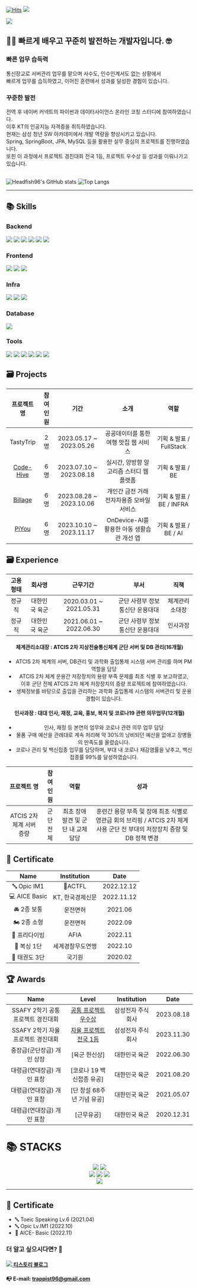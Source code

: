 [![Hits](https://hits.seeyoufarm.com/api/count/incr/badge.svg?url=https%3A%2F%2Fgithub.com%2FHeadfish96%2Fhit-counter&count_bg=%2379C83D&title_bg=%23555555&icon=&icon_color=%23E7E7E7&title=hits&edge_flat=false)](https://github.com/Headfish96)
<image src="https://img.shields.io/github/followers/Headfish96?style=social">

<img src="https://capsule-render.vercel.app/api?type=wave&color=auto&height=300&section=header&text=HaYoung%20Git&fontSize=90" />

## 👩‍💻 빠르게 배우고 꾸준히 발전하는 개발자입니다. 🤓
### 빠른 업무 습득력
통신장교로 서버관리 업무를 맡으며 사수도, 인수인계서도 없는 상황에서</br>
빠르게 업무를 습득하였고, 이어진 훈련에서 성과를 달성한 경험이 있습니다.

### 꾸준한 발전
전역 후 네이버 커넥트의 파이썬과 데이터사이언스 온라인 코칭 스터디에 참여하였습니다.</br>
이후 KT의 인공지능 자격증을 취득하였습니다.</br>
현재는 삼성 청년 SW 아카데미에서 개발 역량을 향상시키고 있습니다.</br>
Spring, SpringBoot, JPA, MySQL 등을 활용한 실무 중심의 프로젝트를 진행하였습니다.</br>
또힌 이 과정에서 프로젝트 경진대회 전국 1등, 프로젝트 우수상 등 성과를 이뤄나가고 있습니다.</br></br>

![Headfish96's GitHub stats](https://github-readme-stats.vercel.app/api?username=Headfish96&show_icons=true&theme=github_dark)
![Top Langs](https://github-readme-stats.vercel.app/api/top-langs/?username=Headfish96&layout=compact&theme=tokyonight)

<!--
**umi0410/umi0410** is a ✨ _special_ ✨ repository because its `README.md` (this file) appears on your GitHub profile.

Here are some ideas to get you started:

- 🔭 I’m currently working on ...
- 🌱 I’m currently learning ...
- 👯 I’m looking to collaborate on ...
- 🤔 I’m looking for help with ...
- 💬 Ask me about ...
- 📫 How to reach me: ...
- 😄 Pronouns: ...
- ⚡ Fun fact: ...
-->
<!-- 
shields.io 참고: https://shields.io/
icon 참고: https://simpleicons.org/?q=go
 -->

---

## <div style="text-align: left"> 📚 Skills </div> 

### <div style="text-align: left"> Backend </div> 
<p style="text-align: left">
  <img src="https://img.shields.io/badge/Java-000000?style=flat-square&logo=java&logoColor=744e3b"/>
  <img src="https://img.shields.io/badge/Python-000000?style=flat-square&logo=Python&logoColor=3776AB"/>
  <img src="https://img.shields.io/badge/Spring-000000?style=flat-square&logo=Spring&logoColor=6DB33F"/>
  <img src="https://img.shields.io/badge/Spring Boot-000000?style=flat-square&logo=Spring Boot&logoColor=6DB33F"/>
  <img src="https://img.shields.io/badge/JPA-000000?style=flat-square&logo=Hibernate&logoColor=59666C"/>
  <img src="https://img.shields.io/badge/MyBatis-000000?style=flat-square&logo=MyBatis&logoColor=59666C"/>
</p>


### <div style="text-align: left"> Frontend </div>
<p style="text-align: left">
  <img src="https://img.shields.io/badge/HTML5-000000?style=flat-square&logo=HTML5&logoColor=E34F26"/>
  <img src="https://img.shields.io/badge/CSS3-000000?style=flat-square&logo=CSS3&logoColor=1572B6"/>
  <img src="https://img.shields.io/badge/Vue.js (2)-000000?style=flat-square&logo=Vue.js&logoColor=4FC08D"/>
</p>

### <div style="text-align: left"> Infra </div>
<p style="text-align: left">
  <img src="https://img.shields.io/badge/Docker-000000?style=flat-square&logo=Docker&logoColor=2496ED"/>
  <img src="https://img.shields.io/badge/AWS EC2-000000?style=flat-square&logo=Amazon EC2&logoColor=FF9900"/>
  <img src="https://img.shields.io/badge/AWS S3-000000?style=flat-square&logo=Amazon S3&logoColor=569A31"/>
</p>

### <div style="text-align: left"> Database </div>
<p style="text-align: left">
  <img src="https://img.shields.io/badge/MySQL-000000?style=flat-square&logo=MySQL&logoColor=007396"/>
</p>
  
### <div style="text-align: left"> Tools </div>   

<p style="text-align: left">
  <img src="https://img.shields.io/badge/Git-000000?style=flat-square&logo=Git&logoColor=F05032"/>
  <img src="https://img.shields.io/badge/GitHub-000000?style=flat-square&logo=Github&logoColor=ffffff"/>
  <img src="https://img.shields.io/badge/GitLab-000000?style=flat-square&logo=Gitlab&logoColor=FC6D26"/>
  <img src="https://img.shields.io/badge/Jira-000000?style=flat-square&logo=Jira&logoColor=0052CC"/>
  <img src="https://img.shields.io/badge/Notion-000000?style=flat-square&logo=Notion&logoColor=ffffff"/>
  <img src="https://img.shields.io/badge/Figma-000000?style=flat-square&logo=Figma&logoColor=F24E1E"/>
</p>

## <div style="text-align: left"> 🗃 Projects </div> 

<div align=center> 
  
|프로젝트 명|참여 인원|기간|소개|역할|
|:--:|:--:|:--:|:--:|:--:|
|TastyTrip|2명|2023.05.17 ~ 2023.05.26|공공데이터를 통한 여행 맛집 웹 서비스|기획 & 발표 / FullStack|
|[Code-Hive](https://github.com/Headfish96/CodeHive)|6명|2023.07.10 ~ 2023.08.18|실시간, 양방향 알고리즘 스터디 웹 플랫폼|기획 & 발표 / BE|
|[Billage](https://github.com/Headfish96/Billage)|6명|2023.08.28 ~ 2023.10.06|개인간 금전 거래 전자차용증 모바일 서비스|기획 & 발표 / BE / INFRA|
|[PiYou](https://github.com/Headfish96/PiYou)|6명|2023.10.10 ~ 2023.11.17|OnDevice-AI를 활용한 아동 생활습관 개선 앱|기획 & 발표 / BE / AI |

</div>

## <div style="text-align: left"> 🗃 Experience </div> 

<div align=center> 
  
|고용형태|회사명|근무기간|부서|직책|
|:--:|:--:|:--:|:--:|:--:|
|정규직|대한민국 육군|2020.03.01 ~ 2021.05.31|군단 사령부 정보통신단 운용대대|체계관리소대장|
|정규직|대한민국 육군|2021.06.01 ~ 2022.06.30|군단 사령부 정보통신단 운용대대|인사과장|
#### 체계관리소대장 : ATCIS 2차 지상전술통신체계 군단 서버 및 DB 관리(16개월)
- ATCIS 2차 체계의 서버, DB관리 및 과학화 출입통제 시스템 서버 관리를 하며 PM역할을 담당
- ATCIS 2차 체계 운용간 저장장치의 용량 부족 문제를 최초 식별 후 보고하였고,</br>이후 군단 전체 ATCIS 2차 체계 저장장치의 증량 프로젝트에 참여하였습니다.
- 생체정보를 바탕으로 출입을 관리하는 과학화 출입통제 시스템의 서버관리 및 운용 경험이 있습니다.
#### 인사과장 : 대대 인사, 재정, 교육, 홍보, 복지 및 코로나19 관련 의무업무(12개월)
- 인사, 재정 등 본연의 업무와 코로나 관련 의무 업무 담당
- 물품 구매 예산을 관례대로 계속 처리해 약 30%의 낭비되던 예산을 없애고 장병들의 만족도를 올렸습니다.
- 코로나 관리 및 백신접종 업무를 담당하며, 부대 내 코로나 재감염률을 낮추고, 백신 접종률 99%를 달성하였습니다.

|프로젝트 명|참여 인원|역할|성과|
|:--:|:--:|:--:|:--:|
|ATCIS 2차 체계 서버 증량|군단전체|최초 장애 발견 및 군단 내 교체 담당|훈련간 용량 부족 및 장애 최초 식별로 영관급 회의 브리핑 / ATCIS 2차 체계 사용 군단 전 부대의 저장장치 증량 및 DB 정책 변경|

</div>
  
## <div style="text-align: left"> 🎫 Certificate </div> 

<div align=center> 

|Name|Institution|Date|
|:--:|:--:|:--:|
|🔤 Opic IM1|ACTFL|2022.12.12|
|💻 AICE Basic|KT, 한국경제신문|2022.11.12|
|🚘 2종 보통|운전면허|2021.06|
|🏍 2종 소형|운전면허|2022.09|
|🤿 프리다이빙|AFIA|2022.11|
|🥊 복싱 1단|세계경찰무도연맹|2022.10|
|🥋 태권도 3단|국기원|2020.02|

</div>

## <div style="text-align: left"> 🏆 Awards </div> 

<div align=center> 

|Name|Level|Institution|Date|
|:--:|:--:|:--:|:--:|
|SSAFY 2학기 공통 프로젝트 경진대회|[공통 프로젝트 우수상](https://github.com/Headfish96/CodeHive)|삼성전자 주식회사|2023.08.18|
|SSAFY 2학기 자율 프로젝트 경진대회|[자율 프로젝트 전국 1등](https://github.com/Headfish96/PiYou)|삼성전자 주식회사|2023.11.30|
|중장급(군단장급) 개인 상장|[육군 헌신상]|대한민국 육군|2022.06.30|
|대령급(연대장급) 개인 표창|[코로나 19 백신접종 유공]|대한민국 육군|2021.08.20|
|대령급(연대장급) 개인 표창|[단 창설 68주년 기념 유공]|대한민국 육군|2021.05.07|
|대령급(연대장급) 개인 표창|[근무유공]|대한민국 육군|2020.12.31|
  
</div>


<h1>📚 STACKS</h1></div>

<div align=center> 
  <img src="https://img.shields.io/badge/java-007396?style=for-the-badge&logo=java&logoColor=white">
  <img src="https://img.shields.io/badge/python-3776AB?style=for-the-badge&logo=python&logoColor=white">
  <br>
  
  <img src="https://img.shields.io/badge/github-181717?style=for-the-badge&logo=github&logoColor=white">
  <img src="https://img.shields.io/badge/git-F05032?style=for-the-badge&logo=git&logoColor=white">
  <img src="https://img.shields.io/badge/firebase-FFCA28?style=for-the-badge&logo=firebase&logoColor=white">
  <br>
  
  <img src="https://img.shields.io/badge/amazonaws-232F3E?style=for-the-badge&logo=amazonaws&logoColor=white">
  <br>
</div>

---

## 📑 Certificate

- 🔤 Toeic Speaking Lv.6 (2021.04)
- 🔤 Opic Lv.IM1 (2022.10)
- 📑 AICE- Basic (2022.11)



### 더 알고 싶으시다면? 🤗

#### [<img src="https://img.shields.io/badge/Tistory-000000?style=flat&logo=Tistory&logoColor=white"/> 티스토리 블로그](https://coder-angrybird.tistory.com)
#### 📭 E-mail: trappist96@gmail.com
